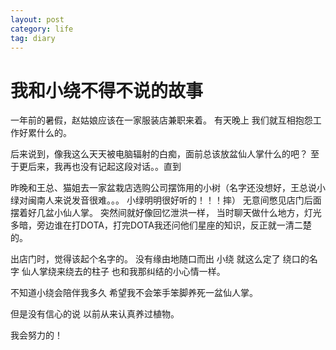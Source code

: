 ```yaml
---
layout: post
category: life
tag: diary
---
```


我和小绕不得不说的故事
===

一年前的暑假，赵姑娘应该在一家服装店兼职来着。
有天晚上 我们就互相抱怨工作好累什么的。

后来说到，像我这么天天被电脑辐射的白痴，面前总该放盆仙人掌什么的吧？
至于更后来，我再也没有记起这段对话。。直到


昨晚和王总、猫姐去一家盆栽店选购公司摆饰用的小树（名字还没想好，王总说小绿对闽南人来说发音很难。。。 小绿明明很好听的！！！摔）
无意间憋见店门后面摆着好几盆小仙人掌。
突然间就好像回忆泄洪一样，
当时聊天做什么地方，灯光多暗，旁边谁在打DOTA，打完DOTA我还问他们星座的知识，反正就一清二楚的。

出店门时，觉得该起个名字的。
没有缘由地随口而出  小绕
就这么定了 绕口的名字 
仙人掌绕来绕去的柱子
也和我那纠结的小心情一样。

不知道小绕会陪伴我多久
希望我不会笨手笨脚养死一盆仙人掌。

但是没有信心的说
以前从来认真养过植物。

我会努力的！
